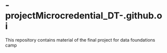 # -projectMicrocredential_DT-.github.oi
This repository contains material of the final project for data foundations camp
